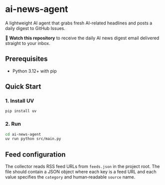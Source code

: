 # ai-news-agent

A lightweight AI agent that grabs fresh AI-related headlines and posts a daily digest to GitHub Issues.

🔔 **Watch this repository** to receive the daily AI news digest email delivered straight to your inbox.

## Prerequisites

- Python 3.12+ with pip

## Quick Start

### 1. Install UV

```bash
pip install uv
```

### 2. Run
```bash
cd ai-news-agent
uv run python src/main.py
```

## Feed configuration

The collector reads RSS feed URLs from `feeds.json` in the project root. The
file should contain a JSON object where each key is a feed URL and each value
specifies the `category` and human‑readable `source` name.
